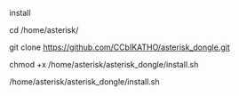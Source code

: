 install

cd /home/asterisk/

git clone https://github.com/CCbIKATHO/asterisk_dongle.git

chmod +x /home/asterisk/asterisk_dongle/install.sh

/home/asterisk/asterisk_dongle/install.sh
